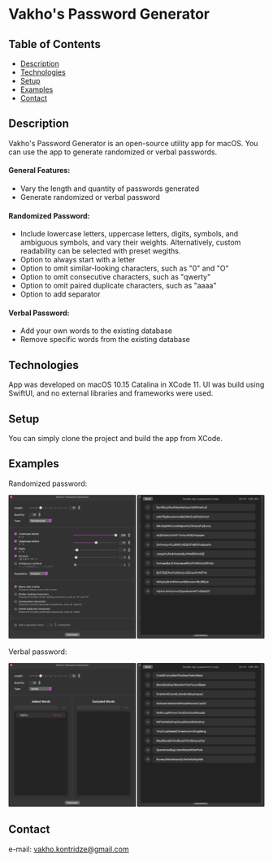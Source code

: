 # Vakho's Password Generator

## Table of Contents
- [Description](#description)
- [Technologies](#technologies)
- [Setup](#setup)
- [Examples](#examples)
- [Contact](#contact)

## Description
Vakho's Password Generator is an open-source utility app for macOS. You can use the app to generate randomized or verbal passwords.

#### General Features:
- Vary the length and quantity of passwords generated
- Generate randomized or verbal password

#### Randomized Password:
- Include lowercase letters, uppercase letters, digits, symbols, and ambiguous symbols, and vary their weights. Alternatively, custom readability can be selected with preset wegiths.
- Option to always start with a letter
- Option to omit similar-looking characters, such as "0" and "O"
- Option to omit consecutive characters, such as "qwerty"
- Option to omit paired duplicate characters, such as "aaaa"
- Option to add separator

#### Verbal Password:
- Add your own words to the existing database
- Remove specific words from the existing database

## Technologies
App was developed on macOS 10.15 Catalina in XCode 11. UI was build using SwiftUI, and no external libraries and frameworks were used.

## Setup
You can simply clone the project and build the app from XCode.

## Examples
Randomized password:

![Randomized](./img/Randomized.jpg)

Verbal password:

![Verbal](./img/Verbal.jpg)

## Contact
e-mail: [vakho.kontridze@gmail.com](mailto:vakho.kontridze@gmail.com)
